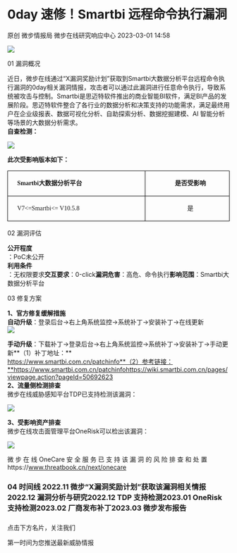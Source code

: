 #  0day 速修！Smartbi 远程命令执行漏洞   
原创 微步情报局  微步在线研究响应中心   2023-03-01 14:58  
  
![](https://mmbiz.qpic.cn/mmbiz_jpg/fFyp1gWjicMKfKRFs38NM1VwWwgdcibkbZDR4HSKNiboI5RjPvcFIlraPg33FWhm9sz0ZAsdFJspp4l3icRyNE7bQA/640?wx_fmt=jpeg&wxfrom=5&wx_lazy=1&wx_co=1 "")  
  
01 漏洞概况   
  
  
  
近日，微步在线通过“X漏洞奖励计划”获取到Smartbi大数据分析平台远程命令执行漏洞的0day相关漏洞情报，攻击者可以通过此漏洞进行任意命令执行，导致系统被攻击与控制。Smartbi是思迈特软件推出的商业智能BI软件，满足BI产品的发展阶段。思迈特软件整合了各行业的数据分析和决策支持的功能需求，满足最终用户在企业级报表、数据可视化分析、自助探索分析、数据挖掘建模、AI 智能分析等场景的大数据分析需求。  
**自查检测：**  
  
![](https://mmbiz.qpic.cn/mmbiz_png/fFyp1gWjicMLSfha8Xprsk9MWCa28ibqwCibudqlxiaKgVZyDwE2O8ZmKnBkgglgJUc1SRT11vfZQY2KUXiciap5TLpg/640?wx_fmt=png "")  
  
**此次受影响版本如下：**  
<table><tbody><tr style="height:18.3000pt;"><td style="padding: 0pt 5.4pt;border-color: rgb(0, 0, 0);border-style: solid;border-width: 1pt;word-break: break-all;" width="292" valign="top"><p style="text-indent:10.5000pt;line-height:150%;"><strong><span style="mso-spacerun:&#39;yes&#39;;font-family:微软雅黑;mso-bidi-font-family:&#39;Times New Roman&#39;;font-size:10.5000pt;mso-font-kerning:1.0000pt;">Smartbi大数据分析平台</span></strong></p></td><td style="padding: 0pt 5.4pt;border-color: rgb(0, 0, 0) rgb(0, 0, 0) rgb(0, 0, 0) currentcolor;border-style: solid solid solid none;border-width: 1pt 1pt 1pt medium;word-break: break-all;" width="177" valign="top"><p style="text-align:center;text-indent:10.5000pt;line-height:150%;"><strong><span style="mso-spacerun:&#39;yes&#39;;font-family:黑体;mso-bidi-font-family:&#39;Times New Roman&#39;;font-weight:bold;font-size:10.5000pt;mso-font-kerning:1.0000pt;">是否受影响</span></strong></p></td></tr><tr style="height:18.6000pt;"><td style="padding: 0pt 5.4pt;border-color: currentcolor rgb(0, 0, 0) rgb(0, 0, 0);border-style: none solid solid;border-width: medium 1pt 1pt;" width="298" valign="top"><p style="text-indent:10.5000pt;text-align:left;line-height:150%;"><span style="font-family:黑体;mso-bidi-font-family:&#39;Times New Roman&#39;;font-size:10.5000pt;mso-font-kerning:1.0000pt;">V</span><span style="font-family:黑体;mso-bidi-font-family:&#39;Times New Roman&#39;;font-size:10.5000pt;mso-font-kerning:1.0000pt;">7</span><span style="font-family:黑体;mso-bidi-font-family:&#39;Times New Roman&#39;;font-size:10.5000pt;mso-font-kerning:1.0000pt;">&lt;</span><span style="mso-spacerun:&#39;yes&#39;;font-family:黑体;mso-bidi-font-family:&#39;Times New Roman&#39;;font-size:10.5000pt;mso-font-kerning:1.0000pt;">=Smartbi&lt;= V10.5.8</span><span style="font-family:黑体;mso-bidi-font-family:&#39;Times New Roman&#39;;font-size:10.5000pt;mso-font-kerning:1.0000pt;"></span></p></td><td style="padding: 0pt 5.4pt;border-color: currentcolor rgb(0, 0, 0) rgb(0, 0, 0) currentcolor;border-style: none solid solid none;border-width: medium 1pt 1pt medium;" width="177" valign="top"><p style="text-align:center;text-indent:10.5000pt;line-height:150%;"><span style="font-family:黑体;mso-bidi-font-family:&#39;Times New Roman&#39;;font-size:10.5000pt;mso-font-kerning:1.0000pt;">是</span><span style="font-family:黑体;mso-bidi-font-family:&#39;Times New Roman&#39;;font-size:10.5000pt;mso-font-kerning:1.0000pt;"></span></p></td></tr></tbody></table>  
  
02 漏洞评估   
  
  
  
**公开程度**  
：PoC未公开  
**利用条件**  
：无权限要求**交互要求**：0-click**漏洞危害**：高危、命令执行**影响范围**：Smartbi大数据分析平台  
  
03 修复方案   
  
  
  
**1、官方修复缓解措施**  
**自动升级**：登录后台->右上角系统监控->系统补丁->安装补丁->在线更新  
![](https://mmbiz.qpic.cn/mmbiz_png/fFyp1gWjicMLSfha8Xprsk9MWCa28ibqwChKfWFMSbeVhYicasph4552mcP1waIAcBobvQQSm4rm23fX0KPz1goZQ/640?wx_fmt=png "")  
  
**手动升级**：下载补丁->登录后台->右上角系统监控->系统补丁->安装补丁->手动更新**（1）补丁地址：**  
https://www.smartbi.com.cn/patchinfo**（2）参考链接：**https://www.smartbi.com.cn/patchinfohttps://wiki.smartbi.com.cn/pages/viewpage.action?pageId=50692623  
**2、流量侧检测排查**  
微步在线威胁感知平台TDP已支持检测该漏洞：  
  
![](https://mmbiz.qpic.cn/mmbiz_png/fFyp1gWjicMLSfha8Xprsk9MWCa28ibqwCJxBmQpq3ibvUY4QzdP8g5EnaGd9kpRqEgQXZibm4a1mxXORlMlWrpgug/640?wx_fmt=png "")  
  
  
**3、受影响资产排查**  
微步在线攻击面管理平台OneRisk可以检出该漏洞：  
  
![](https://mmbiz.qpic.cn/mmbiz_png/fFyp1gWjicMLSfha8Xprsk9MWCa28ibqwC8FhX7ewXGpGwLGcnALox2p4QkHI1hfGWBw4139icPKCicCJjibib7Iia1pA/640?wx_fmt=png "")  
  
微 步 在 线 OneCare 安 全 服 务 已 支 持 该 漏 洞 的 风 险 排 查 和 处 置https://www.threatbook.cn/next/onecare  
### 04 时间线 2022.11 微步“X漏洞奖励计划”获取该漏洞相关情报2022.12 漏洞分析与研究2022.12 TDP 支持检测2023.01 OneRisk 支持检测2023.02 厂商发布补丁2023.03 微步发布报告  
###   
  
点击下方名片，关注我们  
  
第一时间为您推送最新威胁情报  
  
  
  
